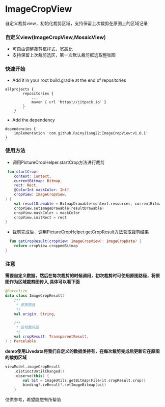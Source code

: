 # ImageCropView

自定义裁剪view，初始化裁剪区域，支持保留上次裁剪在原图上的区域记录

### 自定义view(**ImageCropView**,**MosaicView**)

- 可自由调整裁剪框样式，宽高比
- 支持保留上次裁剪选区，第一次默认裁剪框选取整张图

### 快速开始

- Add it in your root build.gradle at the end of repositories

```
allprojects {
		repositories {
			...
			maven { url 'https://jitpack.io' }
		}
	}
```

- Add the dependency

```
dependencies {
    implementation 'com.github.RainyJiang22:ImageCropView:v1.0.1'
}
```

### 使用方法

- 调用PictureCropHelper.startCrop方法进行裁剪

```kotlin
 fun startCrop(
    context: Context,
    currentBitmap: Bitmap,
    rect: Rect,
    @ColorInt maskColor: Int?,
    cropView: ImageCropView,
) {
    val resultDrawable = BitmapDrawable(context.resources, currentBitmap)
    cropView.setImageDrawable(resultDrawable)
    cropView.maskColor = maskColor
    cropView.initRect = rect
}
```

- 裁剪完成后，调用PictureCropHelper.getCropResult方法获取裁剪结果

```kotlin
  fun getCropResult(cropView: ImageCropView): ImageCropData? {
    return cropView.croppedBitmap
}
```

### 注意

**需要自定义数据，然后在每次裁剪的时候调用，初次裁剪时可使用原图路径，将原图作为区域裁剪图传入,具体可以看下面**

```kotlin
@Parcelize
data class ImageCropResult(
    /**
     * 原图路径
     */
    val origin: String,

    /**
     * 区域裁剪图
     */
    val cropResult: TransparentResult,
) : Parcelable
```

**demo使用Livedata将我们自定义的数据类持有，在每次裁剪完成后更新它在原图的裁剪区域**

```kotlin
viewModel.imageCropResult
    .distinctUntilChanged()
    .observe(this) {
        val bit = ImageUtils.getBitmap(File(it.cropResult.crop))
        binding?.ivResult?.setImageBitmap(bit)
    }
```

仅供参考，希望能您有所帮助
